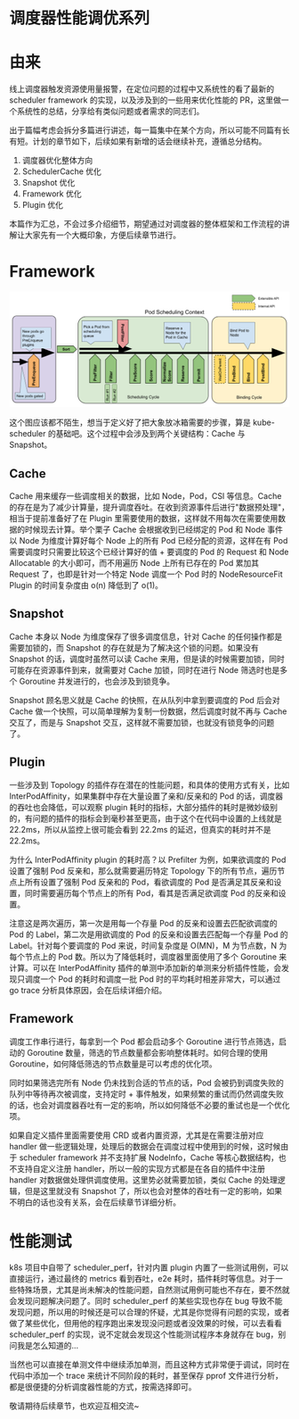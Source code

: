 # 调度器性能调优系列


# 由来

线上调度器触发资源使用量报警，在定位问题的过程中又系统性的看了最新的 scheduler framework 的实现，以及涉及到的一些用来优化性能的 PR，这里做一个系统性的总结，分享给有类似问题或者需求的同志们。

出于篇幅考虑会拆分多篇进行讲述，每一篇集中在某个方向，所以可能不同篇有长有短。计划的章节如下，后续如果有新增的话会继续补充，遵循总分结构。

1. 调度器优化整体方向
2. SchedulerCache 优化
3. Snapshot 优化
4. Framework 优化
5. Plugin 优化

本篇作为汇总，不会过多介绍细节，期望通过对调度器的整体框架和工作流程的讲解让大家先有一个大概印象，方便后续章节进行。

# Framework

![scheduling-framework-extensions](scheduling-framework-extensions.png)

这个图应该都不陌生，想当于定义好了把大象放冰箱需要的步骤，算是 kube-scheduler 的基础吧。这个过程中会涉及到两个关键结构：Cache 与 Snapshot。

## Cache

Cache 用来缓存一些调度相关的数据，比如 Node，Pod，CSI 等信息。Cache 的存在是为了减少计算量，提升调度吞吐。在收到资源事件后进行"数据预处理"，相当于提前准备好了在 Plugin 里需要使用的数据，这样就不用每次在需要使用数据的时候现去计算。举个栗子 Cache 会根据收到已经绑定的 Pod 和 Node 事件以 Node 为维度计算好每个 Node 上的所有 Pod 已经分配的资源，这样在有 Pod 需要调度时只需要比较这个已经计算好的值 + 要调度的 Pod 的 Request 和 Node Allocatable 的大小即可，而不用遍历 Node 上所有已存在的 Pod 累加其 Request 了，也即是针对一个特定 Node 调度一个 Pod 时的 NodeResourceFit Plugin  的时间复杂度由 o(n) 降低到了 o(1)。

## Snapshot

Cache 本身以 Node 为维度保存了很多调度信息，针对 Cache 的任何操作都是需要加锁的，而 Snapshot 的存在就是为了解决这个锁的问题。如果没有 Snapshot 的话，调度时虽然可以读 Cache 来用，但是读的时候需要加锁，同时可能存在资源事件到来，就需要对 Cache 加锁，同时在进行 Node 筛选时也是多个 Goroutine 并发进行的，也会涉及到锁竞争。

Snapshot 顾名思义就是 Cache 的快照，在从队列中拿到要调度的 Pod 后会对 Cache 做一个快照，可以简单理解为复制一份数据，然后调度时就不再与 Cache 交互了，而是与 Snapshot 交互，这样就不需要加锁，也就没有锁竞争的问题了。

## Plugin

一些涉及到 Topology 的插件存在潜在的性能问题，和具体的使用方式有关，比如 InterPodAffinity，如果集群中存在大量设置了亲和/反亲和的 Pod 的话，调度器的吞吐也会降低，可以观察 plugin 耗时的指标，大部分插件的耗时是微妙级别的，有问题的插件的指标会到毫秒甚至更高，由于这个在代码中设置的上线就是 22.2ms，所以从监控上很可能会看到 22.2ms 的延迟，但真实的耗时并不是 22.2ms。

为什么 InterPodAffinity plugin 的耗时高？以 Prefilter 为例，如果欲调度的 Pod 设置了强制 Pod 反亲和，那么就需要遍历特定 Topology 下的所有节点，遍历节点上所有设置了强制 Pod 反亲和的 Pod，看欲调度的 Pod 是否满足其反亲和设置，同时需要遍历每个节点上的所有 Pod，看其是否满足欲调度 Pod 的反亲和设置。

注意这是两次遍历，第一次是用每一个存量 Pod 的反亲和设置去匹配欲调度的 Pod 的 Label，第二次是用欲调度的 Pod 的反亲和设置去匹配每一个存量 Pod 的 Label。针对每个要调度的 Pod 来说，时间复杂度是 O(MN)，M 为节点数，N 为每个节点上的 Pod 数。所以为了降低耗时，调度器里面使用了多个 Goroutine 来计算。可以在 InterPodAffinity 插件的单测中添加新的单测来分析插件性能，会发现只调度一个 Pod 的耗时和调度一批 Pod 时的平均耗时相差非常大，可以通过 go trace 分析具体原因，会在后续详细介绍。

## Framework

调度工作串行进行，每拿到一个 Pod 都会启动多个 Goroutine 进行节点筛选，启动的 Goroutine 数量，筛选的节点数量都会影响整体耗时。如何合理的使用 Goroutine，如何降低筛选的节点数量是可以考虑的优化项。

同时如果筛选完所有 Node 仍未找到合适的节点的话，Pod 会被扔到调度失败的队列中等待再次被调度，支持定时 + 事件触发，如果频繁的重试而仍然调度失败的话，也会对调度器吞吐有一定的影响，所以如何降低不必要的重试也是一个优化项。

如果自定义插件里面需要使用 CRD 或者内置资源，尤其是在需要注册对应 handler 做一些逻辑处理，处理后的数据会在调度过程中使用到的时候，这时候由于 scheduler framework 并不支持扩展 NodeInfo，Cache 等核心数据结构，也不支持自定义注册 handler，所以一般的实现方式都是在各自的插件中注册 handler 对数据做处理供调度使用。这里势必就需要加锁，类似 Cache 的处理逻辑，但是这里就没有 Snapshot 了，所以也会对整体的吞吐有一定的影响，如果不明白的话也没有关系，会在后续章节详细分析。

# 性能测试

k8s 项目中自带了 scheduler_perf，针对内置 plugin 内置了一些测试用例，可以直接运行，通过最终的 metrics 看到吞吐，e2e 耗时，插件耗时等信息。对于一些特殊场景，尤其是尚未解决的性能问题，自然测试用例可能也不存在，要不然就会发现问题解决问题了。同时 scheduler_perf 的某些实现也存在 bug 导致不能发现问题，所以用的时候还是可以合理的怀疑，尤其是你觉得有问题的实现，或者做了某些优化，但用他的程序跑出来发现没问题或者没效果的时候，可以去看看 scheduler_perf 的实现，说不定就会发现这个性能测试程序本身就存在 bug，别问我是怎么知道的...

当然也可以直接在单测文件中继续添加单测，而且这种方式非常便于调试，同时在代码中添加一个 trace 来统计不同阶段的耗时，甚至保存 pprof 文件进行分析，都是很便捷的分析调度器性能的方式，按需选择即可。

敬请期待后续章节，也欢迎互相交流~

